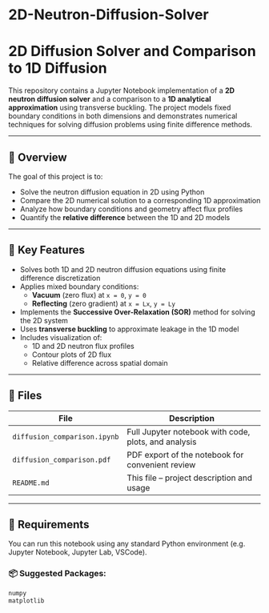 # 2D-Neutron-Diffusion-Solver
# 2D Diffusion Solver and Comparison to 1D Diffusion

This repository contains a Jupyter Notebook implementation of a **2D neutron diffusion solver** and a comparison to a **1D analytical approximation** using transverse buckling. The project models fixed boundary conditions in both dimensions and demonstrates numerical techniques for solving diffusion problems using finite difference methods.

---

## 📘 Overview

The goal of this project is to:
- Solve the neutron diffusion equation in 2D using Python
- Compare the 2D numerical solution to a corresponding 1D approximation
- Analyze how boundary conditions and geometry affect flux profiles
- Quantify the **relative difference** between the 1D and 2D models

---

## 🧪 Key Features

- Solves both 1D and 2D neutron diffusion equations using finite difference discretization
- Applies mixed boundary conditions:
  - **Vacuum** (zero flux) at `x = 0`, `y = 0`
  - **Reflecting** (zero gradient) at `x = Lx`, `y = Ly`
- Implements the **Successive Over-Relaxation (SOR)** method for solving the 2D system
- Uses **transverse buckling** to approximate leakage in the 1D model
- Includes visualization of:
  - 1D and 2D neutron flux profiles
  - Contour plots of 2D flux
  - Relative difference across spatial domain

---

## 📁 Files

| File | Description |
|------|-------------|
| `diffusion_comparison.ipynb` | Full Jupyter notebook with code, plots, and analysis |
| `diffusion_comparison.pdf` | PDF export of the notebook for convenient review |
| `README.md` | This file – project description and usage |

---

## 🧰 Requirements

You can run this notebook using any standard Python environment (e.g. Jupyter Notebook, Jupyter Lab, VSCode).

### 📦 Suggested Packages:
```bash
numpy
matplotlib
